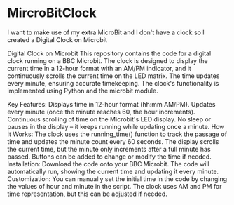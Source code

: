 # MircroBitClock
I want to make use of my extra MicroBit and I don't have a clock so I created a Digital Clock on Microbit

Digital Clock on Microbit
This repository contains the code for a digital clock running on a BBC Microbit. The clock is designed to display the current time in a 12-hour format with an AM/PM indicator, and it continuously scrolls the current time on the LED matrix. The time updates every minute, ensuring accurate timekeeping. The clock's functionality is implemented using Python and the microbit module.

Key Features:
Displays time in 12-hour format (hh:mm AM/PM).
Updates every minute (once the minute reaches 60, the hour increments).
Continuous scrolling of time on the Microbit's LED display.
No sleep or pauses in the display – it keeps running while updating once a minute.
How It Works:
The clock uses the running_time() function to track the passage of time and updates the minute count every 60 seconds.
The display scrolls the current time, but the minute only increments after a full minute has passed.
Buttons can be added to change or modify the time if needed.
Installation:
Download the code onto your BBC Microbit.
The code will automatically run, showing the current time and updating it every minute.
Customization:
You can manually set the initial time in the code by changing the values of hour and minute in the script.
The clock uses AM and PM for time representation, but this can be adjusted if needed.

